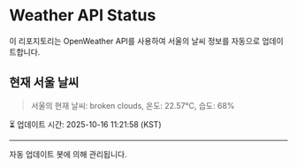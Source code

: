 
# Weather API Status

이 리포지토리는 OpenWeather API를 사용하여 서울의 날씨 정보를 자동으로 업데이트합니다.

## 현재 서울 날씨
> 서울의 현재 날씨: broken clouds, 온도: 22.57°C, 습도: 68%

⏳ 업데이트 시간: 2025-10-16 11:21:58 (KST)

---
자동 업데이트 봇에 의해 관리됩니다.
